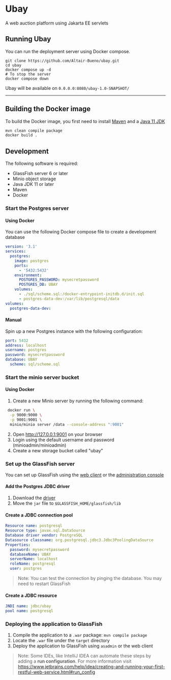 # Ubay

A web auction platform using Jakarta EE servlets

## Running Ubay

You can run the deployment server using Docker compose.

```shell
git clone https://github.com/Altair-Bueno/ubay.git
cd ubay
docker compose up -d
# To stop the server
docker compose down
```

Ubay will be available on `0.0.0.0:8080/ubay-1.0-SNAPSHOT/`

---

## Building the Docker image

To build the Docker image, you first need to install
[Maven](https://maven.apache.org) and a [Java 11 JDK](https://adoptopenjdk.net/)

```bash
mvn clean compile package
docker build .
```

## Development

The following software is required:

- GlassFish server 6 or later
- Minio object storage
- Java JDK 11 or later
- Maven
- Docker

### Start the Postgres server

#### Using Docker

You can use the following Docker compose file to create a development database
```yml
version: '3.1'
services:
  postgres:
    image: postgres
    ports:
      - '5432:5432'
    environment:
      POSTGRES_PASSWORD: mysecretpassword
      POSTGRES_DB: UBAY
    volumes:
      - ./sql/scheme.sql:/docker-entrypoint-initdb.d/init.sql
      - postgres-data-dev:/var/lib/postgresql/data
volumes:
  postgres-data-dev:
```

#### Manual

Spin up a new Postgres instance with the following configuration:

```yml
port: 5432
address: localhost
username: postgres
password: mysecretpassword
database: UBAY
  scheme: sql/scheme.sql
```

### Start the minio server bucket

#### Using Docker

1. Create a new Minio server by running the following command:

```bash
 docker run \
  -p 9000:9000 \
  -p 9001:9001 \
  minio/minio server /data --console-address ":9001"
```

2. Open <http://127.0.0.1:9001> on your browser
3. Login using the default username and password (minioadmin/minioadmin)
4. Create a new storage bucket called "ubay"

### Set up the GlassFish server

You can set up GlassFish using the [web client](http://localhost:4848/) or the
[administration console](https://docs.oracle.com/cd/E19798-01/821-1751/giobi/index.html)

#### Add the Postgres JDBC driver

1. Download the [driver](https://jdbc.postgresql.org/download.html)
2. Move the `jar` file to `$GLASSFISH_HOME/glassfish/lib`

#### Create a JDBC connection pool

```yaml
Resource name: postgresql
Resource type: javax.sql.DataSource
Database driver vendor: PostgreSQL
Datasource classname: org.postgresql.jdbc3.Jdbc3PoolingDataSource
Properties:
  password: mysecretpassword
  databaseName: UBAY
  serverName: localhost
  roleName: postgresql
  user: postgres
```

> Note: You can test the connection by pinging the database. You may need to
> restart GlassFish

#### Create a JDBC resource

```yaml
JNDI name: jdbc/ubay
pool name: postgresql
```

### Deploying the application to GlassFish

1. Compile the application to a `.war` package: `mvn compile package`
2. Locate the `.war` file under the `target` directory
3. Deploy the application to GlassFish using `asadmin` or the web client

> Note: Some IDEs, like IntelliJ IDEA can automate these steps by adding a **run
> configuration**. For more information visit
> <https://www.jetbrains.com/help/idea/creating-and-running-your-first-restful-web-service.html#run_config>
